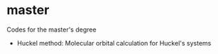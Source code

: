 # master
Codes for the master's degree

- Huckel method: Molecular orbital calculation for Huckel's systems
